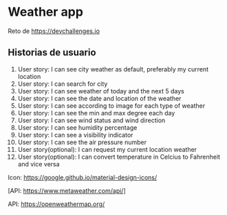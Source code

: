 # Weather app

Reto de https://devchallenges.io

## Historias de usuario

1. User story: I can see city weather as default, preferably my current location
2. User story: I can search for city
3. User story: I can see weather of today and the next 5 days
4. User story: I can see the date and location of the weather
5. User story: I can see according to image for each type of weather
6. User story: I can see the min and max degree each day
7. User story: I can see wind status and wind direction
8. User story: I can see humidity percentage
9. User story: I can see a visibility indicator
10. User story: I can see the air pressure number
11. User story(optional): I can request my current location weather
12. User story(optional): I can convert temperature in Celcius to Fahrenheit and vice versa

Icon: https://google.github.io/material-design-icons/

[API: https://www.metaweather.com/api/]

API: https://openweathermap.org/
